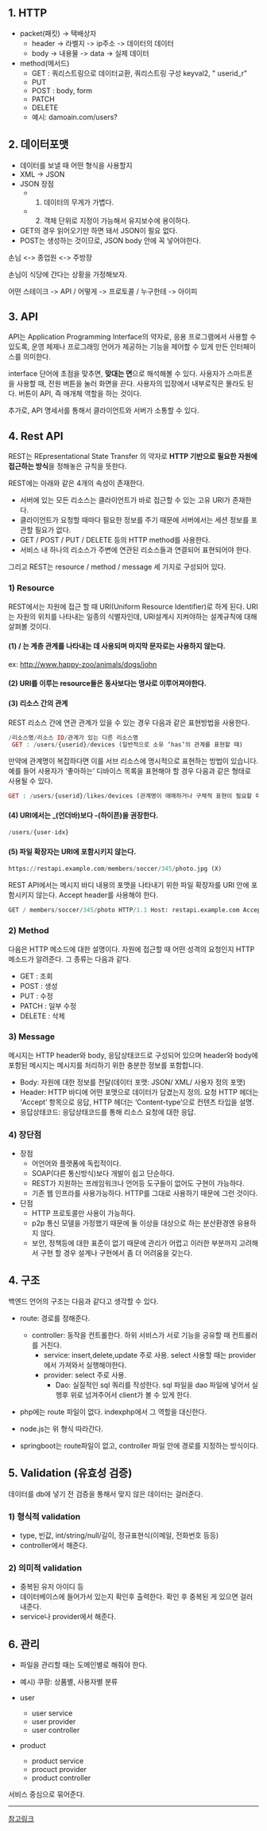 ## 1. HTTP
* packet(패킷)  -> 택배상자 
    * header -> 라벨지 -> ip주소 -> 데이터의 데이터
    * body -> 내용물 -> data -> 실제 데이터
* method(메서드)
    * GET : 쿼리스트링으로 데이터교환, 쿼리스트링 구성 keyval2, " userid_r"
    * PUT
    * POST : body, form
    * PATCH
    * DELETE
    * 예시: damoain.com/users?
## 2. 데이터포맷
* 데이터를 보낼 때 어떤 형식을 사용할지
* XML -> JSON
* JSON 장점
    * 1) 데이터의 무게가 가볍다.
    * 2) 객체 단위로 지정이 가능해서 유지보수에 용이하다.
* GET의 경우 읽어오기만 하면 돼서 JSON이 필요 없다.
* POST는 생성하는 것이므로, JSON body 안에 꼭 넣어야한다.

손님 <-> 종업원 <-> 주방장

손님이 식당에 간다는 상황을 가정해보자.

어떤 스테이크 -> API / 어떻게 -> 프로토콜 / 누구한테 -> 아이피

## 3. API 
API는 Application Programming Interface의 약자로, 응용 프로그램에서 사용할 수 있도록, 운영 체제나 프로그래밍 언어가 제공하는 기능을 제어할 수 있게 만든 인터페이스를 의미한다.

interface 단어에 초점을 맞추면, **맞대는 면**으로 해석해볼 수 있다.
사용자가 스마트폰을 사용할 때, 전원 버튼을 눌러 화면을 끈다. 
사용자의 입장에서 내부로직은 몰라도 된다.
버튼이 API, 즉 매개체 역할을 하는 것이다. 

추가로, API 명세서를 통해서 클라이언트와 서버가 소통할 수 있다.

## 4. Rest API

REST는 REpresentational State Transfer 의 약자로 **HTTP 기반으로 필요한 자원에 접근하는 방식**을 정해놓은 규칙을 뜻한다. 

REST에는 아래와 같은 4개의 속성이 존재한다.

* 서버에 있는 모든 리소스는 클라이언트가 바로 접근할 수 있는 고유 URI가 존재한다. 
* 클라이언트가 요청할 때마다 필요한 정보를 주기 때문에 서버에서는 세션 정보를 포관할 필요가 없다.
* GET / POST / PUT / DELETE 등의 HTTP method를 사용한다.
* 서비스 내 하나의 리소스가 주변에 연관된 리소스들과 연결되어 표현되어야 한다.

그리고 REST는 resource / method / message 세 가지로 구성되어 있다.

### 1) Resource

REST에서는 자원에 접근 할 때 URI(Uniform Resource Identifier)로 하게 된다. URI는 자원의 위치를 나타내는 일종의 식별자인데, URI설계시 지켜야하는 설계규칙에 대해 살펴볼 것이다.

#### (1) / 는 계층 관계를 나타내는 데 사용되며 마지막 문자로는 사용하지 않는다.
ex: http://www.happy-zoo/animals/dogs/john
#### (2) URI를 이루는 resource들은 동사보다는 명사로 이루어져야한다.
#### (3) 리소스 간의 관계
REST 리소스 간에 연관 관계가 있을 수 있는 경우 다음과 같은 표현방법을 사용한다.
```php
/리소스명/리소스 ID/관계가 있는 다른 리소스명
 GET : /users/{userid}/devices (일반적으로 소유 ‘has’의 관계를 표현할 때)
```
만약에 관계명이 복잡하다면 이를 서브 리소스에 명시적으로 표현하는 방법이 있습니다. 예를 들어 사용자가 ‘좋아하는’ 디바이스 목록을 표현해야 할 경우 다음과 같은 형태로 사용될 수 있다.
```php
GET : /users/{userid}/likes/devices (관계명이 애매하거나 구체적 표현이 필요할 때)
```
#### (4) URI에서는 _(언더바)보다 -(하이픈)을 권장한다.
```php
/users/{user-idx}
```

#### (5) 파일 확장자는 URI에 포함시키지 않는다.
```python
https://restapi.example.com/members/soccer/345/photo.jpg (X)
```
REST API에서는 메시지 바디 내용의 포맷을 나타내기 위한 파일 확장자를 URI 안에 포함시키지 않는다. 
Accept header를 사용해야 한다.
```python
GET / members/soccer/345/photo HTTP/1.1 Host: restapi.example.com Accept: image/jpg
```
### 2) Method
다음은 HTTP 메소드에 대한 설명이다. 자원에 접근할 때 어떤 성격의 요청인지 HTTP 메소드가 알려준다. 그 종류는 다음과 같다. 

* GET : 조회
* POST : 생성
* PUT : 수정
* PATCH : 일부 수정
* DELETE : 삭제

### 3) Message
메시지는 HTTP header와 body, 응답상태코드로 구성되어 있으며 header와 body에 포함된 메시지는 메시지를 처리하기 위한 충분한 정보를 포함합니다.

* Body: 자원에 대한 정보를 전달(데이터 포맷: JSON/ XML/ 사용자 정의 포맷)
* Header: HTTP 바디에 어떤 포맷으로 데이터가 담겼는지 정의. 요청 HTTP 헤더는 ‘Accept’ 항목으로 응답, HTTP 헤더는 ‘Content-type’으로 컨텐츠 타입을 설명.
* 응답상태코드: 응답상태코드를 통해 리소스 요청에 대한 응답.

### 4) 장단점
* 장점
    * 어언어와 플랫폼에 독립적이다.
    * SOAP(다른 통신방식)보다 개발이 쉽고 단순하다.
    * REST가 지원하는 프레임워크나 언어등 도구들이 없어도 구현이 가능하다.
    * 기존 웹 인프라를 사용가능하다. HTTP를 그대로 사용하기 때문에 그런 것이다.
* 단점
    * HTTP 프로토콜만 사용이 가능하다.
    * p2p 통신 모델을 가정했기 때문에 둘 이상을 대상으로 하는 분산환경엔 유용하지 않다.
    * 보안, 정책등에 대한 표준이 없기 때문에 관리가 어렵고 이러한 부분까지 고려해서 구현 할 경우 설계나 구현에서 좀 더 어려움을 갖는다.

## 4. 구조

백엔드 언어의 구조는 다음과 같다고 생각할 수 있다.

* route: 경로를 정해준다.
    * controller: 동작을 컨트롤한다. 하위 서비스가 서로 기능을 공유할 때 컨트롤러를 거친다.
        * service: insert,delete,update 주로 사용. select 사용할 때는 provider에서 가져와서 실행해야한다.
        * provider: select 주로 사용.
            * Dao: 실질적인 sql 쿼리를 작성한다. sql 파일을 dao 파일에 넣어서 실행후 위로 넘겨주어서 client가 볼 수 있게 한다.

* php에는 route 파일이 없다. indexphp에서 그 역할을 대신한다.
* node.js는 위 형식 따라간다.
* springboot는 route파일이 없고, controller 파일 안에 경로를 지정하는 방식이다.


## 5. Validation (유효성 검증)
데이터를 db에 넣기 전 검증을 통해서 맞지 않은 데이터는 걸러준다.
### 1) 형식적 validation
* type, 빈값, int/string/null/길이, 정규표현식(이메일, 전화번호 등등)
* controller에서 해준다.
### 2) 의미적 validation
* 중복된 유저 아이디 등
* 데이터베이스에 들어가서 있는지 확인후 출력한다. 확인 후 중복된 게 있으면 걸러내준다. 
* service나 provider에서 해준다.

## 6. 관리

* 파일을 관리할 때는 도메인별로 해줘야 한다.
* 예시) 쿠팡: 상품별, 사용자별 분류

* user 
    * user service
    * user provider
    * user controller

* product 
    * product service
    * procuct provider
    * product controller
    
서비스 중심으로 묶어준다.

---

[참고링크](https://dydrlaks.medium.com/rest-api-3e424716bab)